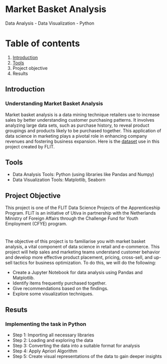 # Market Basket Analysis
Data Analysis - Data Visualization - Python

# Table of contents
1. [Introduction](#introduction)
2. [Tools](#tools)
3. Project objective
4. Results

## Introduction <a name="introduction"></a>
### Understanding Market Basket Analysis
Market basket analysis is a data mining technique retailers use to increase sales by better understanding customer purchasing patterns. It involves analyzing large data sets, such as purchase history, to reveal product groupings and products likely to be purchased together. This application of data science in marketing plays a pivotal role in enhancing company revenues and fostering business expansion. Here is the [dataset](https://github.com/TheDamiofLagos/FLiT-Data-Science-Mentorship-Projects/blob/main/Project%201%20-%20Market%20Basket%20Analysis/Market%20Basket%20Analysis%20-%20Groceries_dataset.csv) use in this project created by FLIT.

## Tools <a name="tools"></a>
* Data Analysis Tools: Python (using libraries like Pandas and Numpy)
* Data Visualization Tools: Matplotlib, Seaborn
 
## Project Objective
This project is one of the FLIT Data Science Projects of the Apprenticeship Program. FLiT is an initiative of Utiva in partnership with the Netherlands Ministry of Foreign Affairs through the Challenge Fund for Youth Employment (CFYE) program.
#
The objective of this project is to familiarise you with market basket analysis, a vital component of data science in retail and e-commerce.
This project will help sales and marketing teams understand customer behavior and develop more effective product placement, pricing, cross-sell, and up-sell tactics for business optimization. To do this, we will do the following:
* Create a Jupyter Notebook for data analysis using Pandas and Matplotlib.
* Identify items frequently purchased together.
* Give recommendations based on the findings.
* Explore some visualization techniques.
  
## Resuts
### Implementing the task in Python
- Step 1: Importing all necessary libraries
- Step 2: Loading and exploring the data
- Step 3: Converting the data into a suitable format for analysis
- Step 4: Apply Apriori Algorithm
- Step 5: Create visual representations of the data to gain deeper insights







